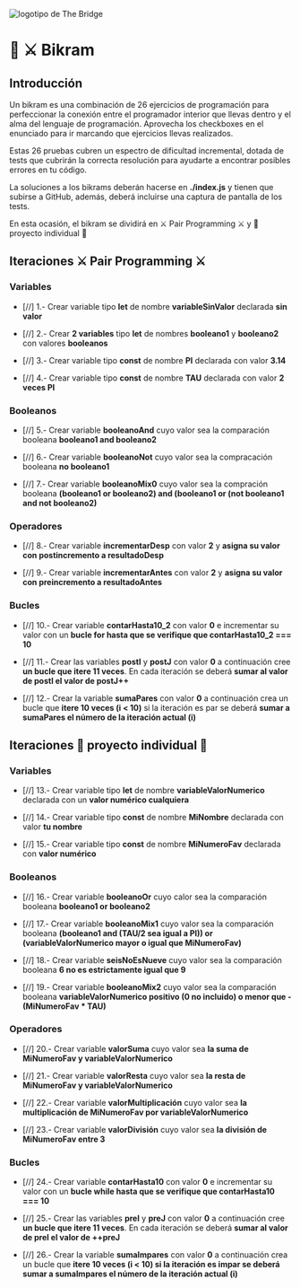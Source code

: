 ![logotipo de The Bridge](https://user-images.githubusercontent.com/27650532/77754601-e8365180-702b-11ea-8bed-5bc14a43f869.png  "logotipo de The Bridge")

# :european_castle: :crossed_swords: Bikram #

## Introducción ##
Un bikram es una combinación de 26 ejercicios de programación para perfeccionar la conexión entre el programador interior que llevas dentro y el alma del lenguaje de programación. Aprovecha los checkboxes en el enunciado para ir marcando que ejercicios llevas realizados.

Estas 26 pruebas cubren un espectro de dificultad incremental, dotada de tests que cubrirán la correcta resolución para ayudarte a encontrar posibles errores en tu código.

La soluciones a los bikrams deberán hacerse en **./index.js** y tienen que subirse a GitHub, además, deberá incluirse una captura de pantalla de los tests.

En esta ocasión, el bikram se dividirá en :crossed_swords: Pair Programming :crossed_swords: y :european_castle: proyecto individual :european_castle:

## Iteraciones :crossed_swords: Pair Programming :crossed_swords: ##

### Variables ###

- [//] 1.- Crear variable tipo **let** de nombre **variableSinValor** declarada **sin valor**

- [//] 2.- Crear **2 variables** tipo **let** de nombres **booleano1** y **booleano2** con valores **booleanos**

- [//] 3.- Crear variable tipo **const** de nombre **PI** declarada con valor **3.14**

- [//] 4.- Crear variable tipo **const** de nombre **TAU** declarada con valor **2 veces PI**

### Booleanos ###

- [//] 5.- Crear variable **booleanoAnd** cuyo valor sea la comparación booleana **booleano1 and booleano2**

- [//] 6.- Crear variable **booleanoNot** cuyo valor sea la compracación booleana **no booleano1**

- [//] 7.- Crear variable **booleanoMix0** cuyo valor sea la compración booleana **(booleano1 or booleano2) and (booleano1 or (not booleano1 and not booleano2)**

### Operadores ###

- [//] 8.- Crear variable **incrementarDesp** con valor **2** y **asigna su valor con postincremento a resultadoDesp**

- [//] 9.- Crear variable **incrementarAntes** con valor **2** y **asigna su valor con preincremento a resultadoAntes**

### Bucles ###

- [//] 10.- Crear variable **contarHasta10_2** con valor **0** e incrementar su valor con un **bucle for hasta que se verifique que contarHasta10_2 === 10**

- [//] 11.- Crear las variables **postI** y **postJ** con valor **0** a continuación cree **un bucle que itere 11 veces**. En cada iteración se deberá **sumar al valor de postI el valor de postJ++**

- [//] 12.- Crear la variable **sumaPares** con valor **0** a continuación crea un bucle que **itere 10 veces (i < 10)** si la iteración es par se deberá **sumar a sumaPares el número de la iteración actual (i)**

## Iteraciones :european_castle: proyecto individual :european_castle: ##

### Variables ###

- [//] 13.- Crear variable tipo **let** de nombre **variableValorNumerico** declarada con un **valor numérico cualquiera**

- [//] 14.- Crear variable tipo **const** de nombre **MiNombre** declarada con valor **tu nombre**

- [//] 15.- Crear variable tipo **const** de nombre **MiNumeroFav** declarada con **valor numérico**

### Booleanos ###

- [//] 16.- Crear variable **booleanoOr** cuyo calor sea la comparación booleana **booleano1 or booleano2**

- [//] 17.- Crear variable **booleanoMix1** cuyo valor sea la comparación booleana **(booleano1 and (TAU/2 sea igual a PI)) or (variableValorNumerico mayor o igual que MiNumeroFav)**

- [//] 18.- Crear variable **seisNoEsNueve** cuyo valor sea la comparación booleana **6 no es estrictamente igual que 9**


- [//] 19.- Crear variable **booleanoMix2** cuyo valor sea la comparación booleana **variableValorNumerico positivo (0 no incluido) o menor que -(MiNumeroFav * TAU)**

### Operadores ###

- [//] 20.- Crear variable **valorSuma** cuyo valor sea **la suma de MiNumeroFav y variableValorNumerico**

- [//] 21.-  Crear variable **valorResta** cuyo valor sea **la resta de MiNumeroFav y variableValorNumerico**

- [//] 22.-  Crear variable **valorMultiplicación** cuyo valor sea **la multiplicación de MiNumeroFav por variableValorNumerico**

- [//] 23.-  Crear variable **valorDivisión** cuyo valor sea **la división de MiNumeroFav entre 3**

### Bucles ###

- [//] 24.- Crear variable **contarHasta10** con valor **0** e incrementar su valor con un **bucle while hasta que se verifique que contarHasta10 === 10**

- [//] 25.- Crear las variables **preI** y **preJ** con valor **0** a continuación cree **un bucle que itere 11 veces**. En cada iteración se deberá **sumar al valor de preI el valor de ++preJ**

- [//] 26.- Crear la variable **sumaImpares** con valor **0** a continuación crea un bucle que **itere 10 veces (i < 10) si la iteración es impar se deberá sumar a sumaImpares el número de la iteración actual (i)**
